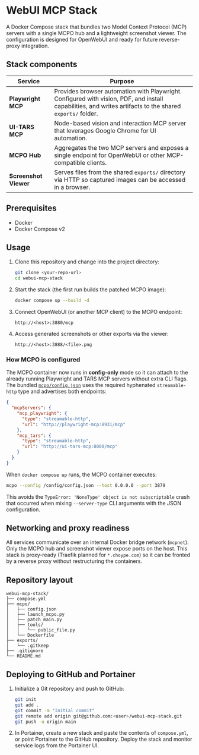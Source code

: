 # WebUI MCP Stack

A Docker Compose stack that bundles two Model Context Protocol (MCP) servers with a single MCPO hub and a lightweight screenshot viewer. The configuration is designed for OpenWebUI and ready for future reverse-proxy integration.

## Stack components

| Service | Purpose |
| ------- | ------- |
| **Playwright MCP** | Provides browser automation with Playwright. Configured with vision, PDF, and install capabilities, and writes artifacts to the shared `exports/` folder. |
| **UI-TARS MCP** | Node-based vision and interaction MCP server that leverages Google Chrome for UI automation. |
| **MCPO Hub** | Aggregates the two MCP servers and exposes a single endpoint for OpenWebUI or other MCP-compatible clients. |
| **Screenshot Viewer** | Serves files from the shared `exports/` directory via HTTP so captured images can be accessed in a browser. |

## Prerequisites

* Docker
* Docker Compose v2

## Usage

1. Clone this repository and change into the project directory:
   ```bash
   git clone <your-repo-url>
   cd webui-mcp-stack
   ```
2. Start the stack (the first run builds the patched MCPO image):
   ```bash
   docker compose up --build -d
   ```
3. Connect OpenWebUI (or another MCP client) to the MCPO endpoint:
   ```
   http://<host>:3880/mcp
   ```
4. Access generated screenshots or other exports via the viewer:
   ```
   http://<host>:3888/<file>.png
   ```

### How MCPO is configured

The MCPO container now runs in **config-only** mode so it can attach to the already running Playwright and TARS MCP servers without extra CLI flags. The bundled [`mcpo/config.json`](./mcpo/config.json) uses the required hyphenated `streamable-http` type and advertises both endpoints:

```json
{
  "mcpServers": {
    "mcp_playwright": {
      "type": "streamable-http",
      "url": "http://playwright-mcp:8931/mcp"
    },
    "mcp_tars": {
      "type": "streamable-http",
      "url": "http://ui-tars-mcp:8000/mcp"
    }
  }
}
```

When `docker compose up` runs, the MCPO container executes:

```bash
mcpo --config /config/config.json --host 0.0.0.0 --port 3879
```

This avoids the `TypeError: 'NoneType' object is not subscriptable` crash that occurred when mixing `--server-type` CLI arguments with the JSON configuration.

## Networking and proxy readiness

All services communicate over an internal Docker bridge network (`mcpnet`). Only the MCPO hub and screenshot viewer expose ports on the host. This stack is proxy-ready (Traefik planned for `*.choype.com`) so it can be fronted by a reverse proxy without restructuring the containers.

## Repository layout

```
webui-mcp-stack/
├── compose.yml
├── mcpo/
│   ├── config.json
│   ├── launch_mcpo.py
│   ├── patch_main.py
│   ├── tools/
│   │   └── public_file.py
│   └── Dockerfile
├── exports/
│   └── .gitkeep
├── .gitignore
└── README.md
```

## Deploying to GitHub and Portainer

1. Initialize a Git repository and push to GitHub:
   ```bash
   git init
   git add .
   git commit -m "Initial commit"
   git remote add origin git@github.com:<user>/webui-mcp-stack.git
   git push -u origin main
   ```
2. In Portainer, create a new stack and paste the contents of `compose.yml`, or point Portainer to the GitHub repository. Deploy the stack and monitor service logs from the Portainer UI.

